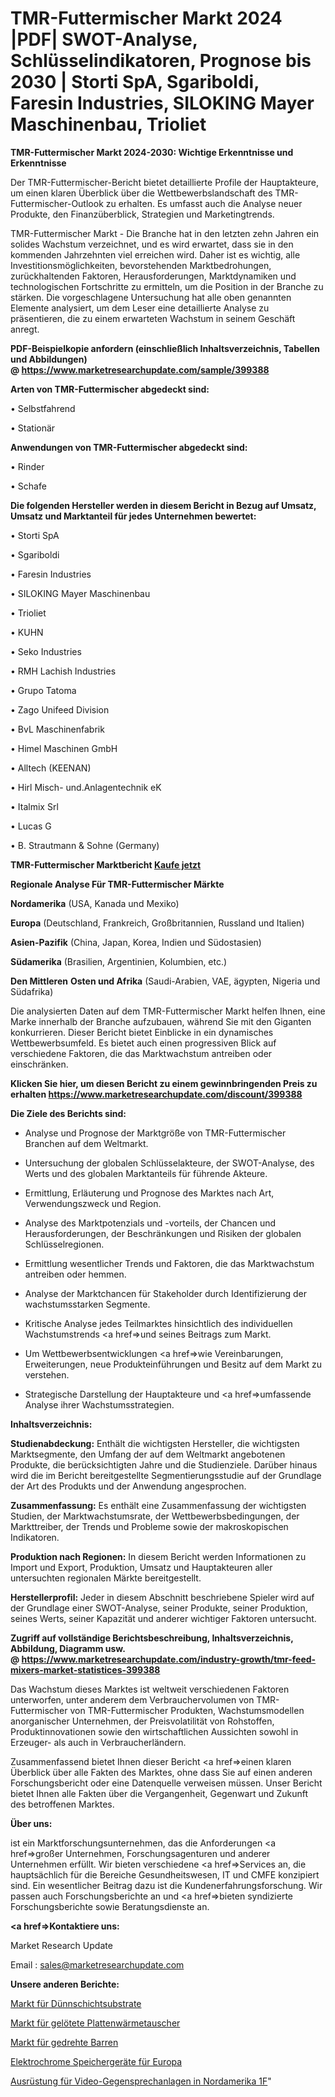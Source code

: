 # TMR-Futtermischer Markt 2024 |PDF| SWOT-Analyse, Schlüsselindikatoren, Prognose bis 2030 | Storti SpA, Sgariboldi, Faresin Industries, SILOKING Mayer Maschinenbau, Trioliet

<strong>TMR-Futtermischer Markt 2024-2030: Wichtige Erkenntnisse und Erkenntnisse</strong>

Der TMR-Futtermischer-Bericht bietet detaillierte Profile der Hauptakteure, um einen klaren Überblick über die Wettbewerbslandschaft des TMR-Futtermischer-Outlook zu erhalten. Es umfasst auch die Analyse neuer Produkte, den Finanzüberblick, Strategien und Marketingtrends.

TMR-Futtermischer Markt - Die Branche hat in den letzten zehn Jahren ein solides Wachstum verzeichnet, und es wird erwartet, dass sie in den kommenden Jahrzehnten viel erreichen wird. Daher ist es wichtig, alle Investitionsmöglichkeiten, bevorstehenden Marktbedrohungen, zurückhaltenden Faktoren, Herausforderungen, Marktdynamiken und technologischen Fortschritte zu ermitteln, um die Position in der Branche zu stärken. Die vorgeschlagene Untersuchung hat alle oben genannten Elemente analysiert, um dem Leser eine detaillierte Analyse zu präsentieren, die zu einem erwarteten Wachstum in seinem Geschäft anregt.

<strong><b>PDF-Beispielkopie anfordern (einschließlich Inhaltsverzeichnis, Tabellen und Abbildungen) @ </b></strong><strong><a href=https://www.marketresearchupdate.com/sample/399388><strong>https://www.marketresearchupdate.com/sample/399388</u></a></strong></strong>

<strong>Arten von TMR-Futtermischer abgedeckt sind:</strong>

• Selbstfahrend

• Stationär

<strong>Anwendungen von TMR-Futtermischer abgedeckt sind:</strong>

• Rinder

• Schafe

<strong>Die folgenden Hersteller werden in diesem Bericht in Bezug auf Umsatz, Umsatz und Marktanteil für jedes Unternehmen bewertet:</strong>

• Storti SpA

• Sgariboldi

• Faresin Industries

• SILOKING Mayer Maschinenbau

• Trioliet

• KUHN

• Seko Industries

• RMH Lachish Industries

• Grupo Tatoma

• Zago Unifeed Division

• BvL Maschinenfabrik

• Himel Maschinen GmbH

• Alltech (KEENAN)

• Hirl Misch- und.Anlagentechnik eK

• Italmix Srl

• Lucas G

• B. Strautmann & Sohne (Germany)

<strong>TMR-Futtermischer Marktbericht <a href=https://www.marketresearchupdate.com/buynow/399388>Kaufe jetzt</a></strong>

<strong>Regionale Analyse Für TMR-Futtermischer Märkte</strong>

<strong>Nordamerika</strong> (USA, Kanada und Mexiko)

<strong>Europa</strong> (Deutschland, Frankreich, Großbritannien, Russland und Italien)

<strong>Asien-Pazifik</strong> (China, Japan, Korea, Indien und Südostasien)

<strong>Südamerika</strong> (Brasilien, Argentinien, Kolumbien, etc.)

<strong>Den Mittleren</strong> <strong>Osten und Afrika</strong> (Saudi-Arabien, VAE, ägypten, Nigeria und Südafrika)

Die analysierten Daten auf dem TMR-Futtermischer Markt helfen Ihnen, eine Marke innerhalb der Branche aufzubauen, während Sie mit den Giganten konkurrieren. Dieser Bericht bietet Einblicke in ein dynamisches Wettbewerbsumfeld. Es bietet auch einen progressiven Blick auf verschiedene Faktoren, die das Marktwachstum antreiben oder einschränken.

<strong>Klicken Sie hier, um diesen Bericht zu einem gewinnbringenden Preis zu erhalten
</strong><strong><a href=https://www.marketresearchupdate.com/discount/399388>https://www.marketresearchupdate.com/discount/399388</b></u></strong></a>

<strong>Die Ziele des Berichts sind:</strong>

- Analyse und Prognose der Marktgröße von TMR-Futtermischer Branchen auf dem Weltmarkt.

- Untersuchung der globalen Schlüsselakteure, der SWOT-Analyse, des Werts und des globalen Marktanteils für führende Akteure.

- Ermittlung, Erläuterung und Prognose des Marktes nach Art, Verwendungszweck und Region.

- Analyse des Marktpotenzials und -vorteils, der Chancen und Herausforderungen, der Beschränkungen und Risiken der globalen Schlüsselregionen.

- Ermittlung wesentlicher Trends und Faktoren, die das Marktwachstum antreiben oder hemmen.

- Analyse der Marktchancen für Stakeholder durch Identifizierung der wachstumsstarken Segmente.

- Kritische Analyse jedes Teilmarktes hinsichtlich des individuellen Wachstumstrends <a href=>und</a> seines Beitrags zum Markt.

- Um Wettbewerbsentwicklungen <a href=>wie</a> Vereinbarungen, Erweiterungen, neue Produkteinführungen und Besitz auf dem Markt zu verstehen.

- Strategische Darstellung der Hauptakteure und <a href=>umfas</a>sende Analyse ihrer Wachstumsstrategien.

<strong>Inhaltsverzeichnis:</strong>

<strong>Studienabdeckung:</strong> Enthält die wichtigsten Hersteller, die wichtigsten Marktsegmente, den Umfang der auf dem Weltmarkt angebotenen Produkte, die berücksichtigten Jahre und die Studienziele. Darüber hinaus wird die im Bericht bereitgestellte Segmentierungsstudie auf der Grundlage der Art des Produkts und der Anwendung angesprochen.

<strong>Zusammenfassung:</strong> Es enthält eine Zusammenfassung der wichtigsten Studien, der Marktwachstumsrate, der Wettbewerbsbedingungen, der Markttreiber, der Trends und Probleme sowie der makroskopischen Indikatoren.

<strong>Produktion nach Regionen:</strong> In diesem Bericht werden Informationen zu Import und Export, Produktion, Umsatz und Hauptakteuren aller untersuchten regionalen Märkte bereitgestellt.

<strong>Herstellerprofil:</strong> Jeder in diesem Abschnitt beschriebene Spieler wird auf der Grundlage einer SWOT-Analyse, seiner Produkte, seiner Produktion, seines Werts, seiner Kapazität und anderer wichtiger Faktoren untersucht.

<strong><b>Zugriff auf vollständige Berichtsbeschreibung, Inhaltsverzeichnis, Abbildung, Diagramm usw. @ </b></strong><strong><a href=https://www.marketresearchupdate.com/industry-growth/tmr-feed-mixers-market-statistices-399388>https://www.marketresearchupdate.com/industry-growth/tmr-feed-mixers-market-statistices-399388</a></strong>

Das Wachstum dieses Marktes ist weltweit verschiedenen Faktoren unterworfen, unter anderem dem Verbrauchervolumen von TMR-Futtermischer von TMR-Futtermischer Produkten, Wachstumsmodellen anorganischer Unternehmen, der Preisvolatilität von Rohstoffen, Produktinnovationen sowie den wirtschaftlichen Aussichten sowohl in Erzeuger- als auch in Verbraucherländern.

Zusammenfassend bietet Ihnen dieser Bericht <a href=>einen</a> klaren Überblick über alle Fakten des Marktes, ohne dass Sie auf einen anderen Forschungsbericht oder eine Datenquelle verweisen müssen. Unser Bericht bietet Ihnen alle Fakten über die Vergangenheit, Gegenwart und Zukunft des betroffenen Marktes.

<strong>Über uns:</strong>

 ist ein Marktforschungsunternehmen, das die Anforderungen <a href=>großer</a> Unternehmen, Forschungsagenturen und anderer Unternehmen erfüllt. Wir bieten verschiedene <a href=>Services</a> an, die hauptsächlich für die Bereiche Gesundheitswesen, IT und CMFE konzipiert sind. Ein wesentlicher Beitrag dazu ist die Kundenerfahrungsforschung. Wir passen auch Forschungsberichte an und <a href=>bieten</a> syndizierte Forschungsberichte sowie Beratungsdienste an.

<strong><a href=>Kontaktiere uns:</a></strong>

Market Research Update

Email : sales@marketresearchupdate.com

<strong>Unsere anderen Berichte:</strong>

<a href=https://www.linkedin.com/pulse/thin-film-substrates-market-size-growth-set-surge>Markt für Dünnschichtsubstrate</a>

<a href=https://www.linkedin.com/pulse/brazed-plate-heat-exchanger-market-outlooks>Markt für gelötete Plattenwärmetauscher</a>

<a href=https://www.linkedin.com/pulse/twisted-bars-market-size-emerging-trends-consumption>Markt für gedrehte Barren</a>

<a href=https://www.linkedin.com/pulse/europe-electrochromic-storage-devices>Elektrochrome Speichergeräte für Europa</a>

<a href=https://www.linkedin.com/pulse/north-america-video-intercom-devices-equipment-1f>Ausrüstung für Video-Gegensprechanlagen in Nordamerika 1F</a>"
